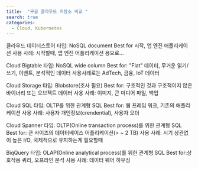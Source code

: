 ```yaml
---
title:  "구글 클라우드 저장소 비교 "
search: true
categories: 
  - Cloud, Kubernetes
---
```


클라우드 데이터스토어
타입: NoSQL document
Best for 시작, 앱 엔진 애플리케이션
사용 사례: 시작할때, 앱 엔진 어플리케이션 용으로...

Cloud Bigtable
타입: NoSQL wide column
Best for: "Flat" 데이터, 무거운 읽기/쓰기, 이벤트, 분석적인 데이터
사용사례로는 AdTech, 금융, IoT 데이터

Cloud Storage
타입: Blobstore(조사 필요)
Best for: 구조적인 것과 구조적이지 않은 바이너리 또는 오브젝트 데이터 
사용 사례: 이미지, 큰 미디어 파일, 백업

Cloud SQL
타입: OLTP를 위한 관계형 SQL
Best for: 웹 프레임 워크, 기존의 애플리케이션
사용 사례: 사용자 개인정보(crendential), 사용자 오더

Cloud Spanner
타입: OLTP(Online transaction process)를 위한 관계형 SQL
Best for: 큰 사이즈의 데이터베이스 어플리케이션(> ~ 2 TB)
사용 사례: 시기 상관없이 높은 I/O, 국제적으로 유지하는게 필요할때

BiqQuery
타입: OLAP(Online analytical process)를 위한 관계형 SQL
Best for:상호작용 쿼리, 오프라인 분석
사용 사례: 데이터 웨어 하우싱

